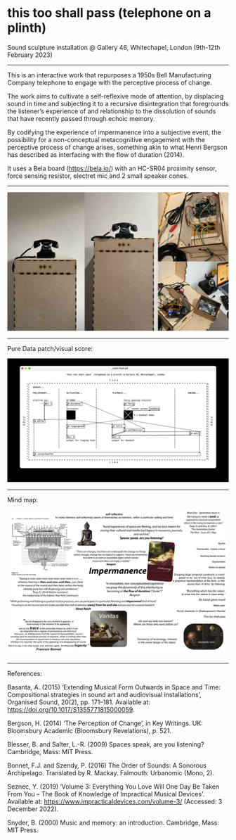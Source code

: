 # this too shall pass (telephone on a plinth)
Sound sculpture installation @ Gallery 46, Whitechapel, London (9th-12th February 2023)

-------------------------

This is an interactive work that repurposes a 1950s Bell Manufacturing Company telephone to engage with the perceptive process of change.

The work aims to cultivate a self-reflexive mode of attention, by displacing sound in time and subjecting it to a recursive disintegration that foregrounds the listener’s experience of and relationship to the dissolution of sounds that have recently passed through echoic memory.

By codifying the experience of impermanence into a subjective event, the possibility for a non-conceptual metacognitive engagement with the perceptive process of change arises, something akin to what Henri Bergson has described as interfacing with the flow of duration (2014).

It uses a Bela board (https://bela.io/) with an HC-SR04 proximity sensor, force sensing resistor, electret mic and 2 small speaker cones.

-------------------------

![pic](/pic.jpg?raw=true "pic")

-------------------------

Pure Data patch/visual score:

![score](/score2.jpg?raw=true "score")

-------------------------

Mind map:

![mindmap](/mindmap2.jpg?raw=true "mind map")

-------------------------

References:

Basanta, A. (2015) ‘Extending Musical Form Outwards in Space and Time: Compositional strategies in sound art and audiovisual installations’, Organised Sound, 20(2), pp. 171–181. Available at: https://doi.org/10.1017/S1355771815000059.

Bergson, H. (2014) ‘The Perception of Change’, in Key Writings. UK: Bloomsbury Academic (Bloomsbury Revelations), p. 521.

Blesser, B. and Salter, L.-R. (2009) Spaces speak, are you listening? Cambridge, Mass: MIT Press.

Bonnet, F.J. and Szendy, P. (2016) The Order of Sounds: A Sonorous Archipelago. Translated by R. Mackay. Falmouth: Urbanomic (Mono, 2).

Seznec, Y. (2019) ‘Volume 3: Everything You Love Will One Day Be Taken From You – The Book of Knowledge of Impractical Musical Devices’. Available at: https://www.impracticaldevices.com/volume-3/ (Accessed: 3 December 2022).

Snyder, B. (2000) Music and memory: an introduction. Cambridge, Mass: MIT Press.
